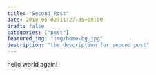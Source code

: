 ```yaml
---
title: "Second Post"
date: 2018-05-02T11:27:35+08:00
draft: false
categories: ["post"]
featured_img: "img/home-bg.jpg"
description: "the description for second post"
---
```


hello world again!